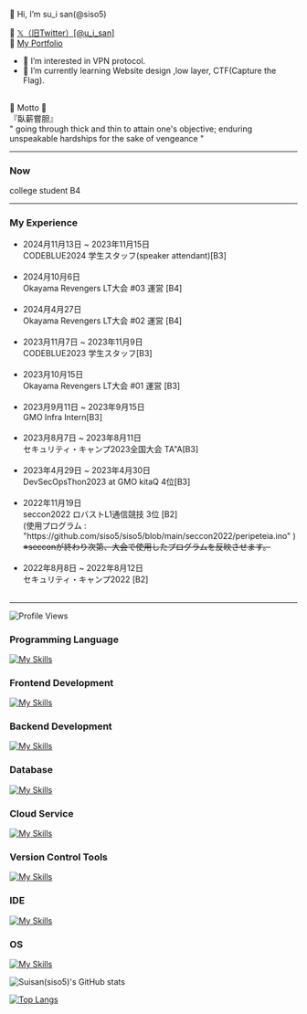 👋 Hi, I’m su_i san(@siso5)

🐾 <a href="https://x.com/u_i_san" target="_blank"> 𝕏（旧Twitter）[@u_i_san]</a><br>
🐥 <a href="https://portfolio.peripeteiagrus.net" target="_blank"> My Portfolio</a>

- 👀 I’m interested in VPN protocol.
- 🌱 I’m currently learning Website design ,low layer, CTF(Capture the Flag).

<br>
🌱 Motto 🌱 <br>
『臥薪嘗胆』<br>
 " going through thick and thin to attain one's objective; enduring unspeakable hardships for the sake of vengeance "<br>



<hr>

 ### Now

college student B4

 
<hr>
<h3>My Experience</h3>

<ul>

<li>
2024月11月13日 ~ 2023年11月15日 <br>  CODEBLUE2024 学生スタッフ(speaker attendant)[B3]
</li>
<br>

<li>
2024月10月6日 <br>  Okayama Revengers LT大会 #03 運営 [B4]
</li>
<br>
 
<li>
2024月4月27日 <br>  Okayama Revengers LT大会 #02 運営 [B4]
</li>
<br>


<li>
2023月11月7日 ~ 2023年11月9日 <br>  CODEBLUE2023 学生スタッフ[B3]
</li>
<br>


<li>
2023月10月15日 <br>  Okayama Revengers LT大会 #01 運営 [B3]
</li>
<br>
 
<li>
2023月9月11日 ~ 2023年9月15日 <br>  GMO Infra Intern[B3]
</li>
<br>

<li>
2023月8月7日 ~ 2023年8月11日 <br> セキュリティ・キャンプ2023全国大会 TA"A[B3]
</li>

<br>

<li>
2023年4月29日 ~ 2023年4月30日 <br> DevSecOpsThon2023 at GMO kitaQ 4位[B3]
</li>

<br>

<li>
2022年11月19日 <br> seccon2022 ロバストL1通信競技 3位 [B2]<br>(使用プログラム : "https://github.com/siso5/siso5/blob/main/seccon2022/peripeteia.ino" )
</li>
 <s>※secconが終わり次第、大会で使用したプログラムを反映させます。</s>
 <br>
 <br>
<li>
2022年8月8日 ~ 2022年8月12日 <br> セキュリティ・キャンプ2022 [B2]
</li>

<br>

</ul>
</h5>
<hr>

![Profile Views](https://img.shields.io/badge/Profile-Views-blue)

### Programming Language
[![My Skills](https://skillicons.dev/icons?i=c,cpp,cs,php,javascript)](https://skillicons.dev)

### Frontend Development
[![My Skills](https://skillicons.dev/icons?i=html,css,svelte,react)](https://skillicons.dev)

### Backend Development
[![My Skills](https://skillicons.dev/icons?i=nodejs,nginx)](https://skillicons.dev)

### Database
[![My Skills](https://skillicons.dev/icons?i=postgresql,mongodb,mysql,redis)](https://skillicons.dev)

### Cloud Service
[![My Skills](https://skillicons.dev/icons?i=aws)](https://skillicons.dev)


### Version Control Tools
[![My Skills](https://skillicons.dev/icons?i=git,github,gitlab)](https://skillicons.dev)

### IDE
[![My Skills](https://skillicons.dev/icons?i=visualstudio,vscode)](https://skillicons.dev)

### OS
[![My Skills](https://skillicons.dev/icons?i=linux,ubuntu,kaillinux,mac)](https://skillicons.dev)

![Suisan(siso5)'s GitHub stats](https://github-readme-stats.vercel.app/api?username=siso5&show_icons=true&theme=radical)

[![Top Langs](https://github-readme-stats.vercel.app/api/top-langs/?username=siso5)](https://github.com/anuraghazra/github-readme-stats)


<!---
siso5/siso5 is a ✨ special ✨ repository because its `README.md` (this file) appears on your GitHub profile.
You can click the Preview link to take a look at your changes.
--->
